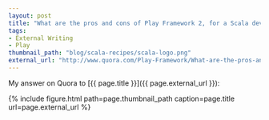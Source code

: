 ```yaml
---
layout: post
title: "What are the pros and cons of Play Framework 2, for a Scala developer?"
tags:
- External Writing
- Play
thumbnail_path: "blog/scala-recipes/scala-logo.png"
external_url: "http://www.quora.com/Play-Framework/What-are-the-pros-and-cons-of-Play-Framework-2-for-a-Scala-developer/answer/Yevgeniy-Brikman?srid=XPv&amp;share=1"
---  
```


My answer on Quora to [{{ page.title }}]({{ page.external_url }}):

{% include figure.html path=page.thumbnail_path caption=page.title url=page.external_url %}

